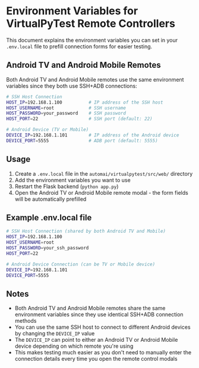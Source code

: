 # Environment Variables for VirtualPyTest Remote Controllers

This document explains the environment variables you can set in your `.env.local` file to prefill connection forms for easier testing.

## Android TV and Android Mobile Remotes

Both Android TV and Android Mobile remotes use the same environment variables since they both use SSH+ADB connections:

```bash
# SSH Host Connection
HOST_IP=192.168.1.100          # IP address of the SSH host
HOST_USERNAME=root             # SSH username
HOST_PASSWORD=your_password    # SSH password
HOST_PORT=22                   # SSH port (default: 22)

# Android Device (TV or Mobile)
DEVICE_IP=192.168.1.101        # IP address of the Android device
DEVICE_PORT=5555               # ADB port (default: 5555)
```

## Usage

1. Create a `.env.local` file in the `automai/virtualpytest/src/web/` directory
2. Add the environment variables you want to use
3. Restart the Flask backend (`python app.py`)
4. Open the Android TV or Android Mobile remote modal - the form fields will be automatically prefilled

## Example .env.local file

```bash
# SSH Host Connection (shared by both Android TV and Mobile)
HOST_IP=192.168.1.100
HOST_USERNAME=root
HOST_PASSWORD=your_ssh_password
HOST_PORT=22

# Android Device Connection (can be TV or Mobile device)
DEVICE_IP=192.168.1.101
DEVICE_PORT=5555
```

## Notes

- Both Android TV and Android Mobile remotes share the same environment variables since they use identical SSH+ADB connection methods
- You can use the same SSH host to connect to different Android devices by changing the `DEVICE_IP` value
- The `DEVICE_IP` can point to either an Android TV or Android Mobile device depending on which remote you're using
- This makes testing much easier as you don't need to manually enter the connection details every time you open the remote control modals 